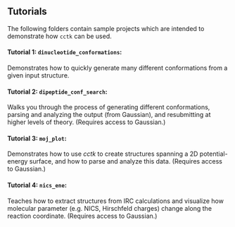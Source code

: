 ## Tutorials

The following folders contain sample projects which are intended to demonstrate how `cctk` can be used. 

#### Tutorial 1: `dinucleotide_conformations`:

Demonstrates how to quickly generate many different conformations from a given input structure. 

#### Tutorial 2: `dipeptide_conf_search`:

Walks you through the process of generating different conformations, parsing and analyzing the output (from Gaussian), and resubmitting at higher levels of theory. 
(Requires access to Gaussian.)

#### Tutorial 3: `moj_plot`:

Demonstrates how to use *cctk* to create structures spanning a 2D potential-energy surface, and how to parse and analyze this data. 
(Requires access to Gaussian.)

#### Tutorial 4: `nics_ene`:

Teaches how to extract structures from IRC calculations and visualize how molecular parameter (e.g. NICS, Hirschfeld charges) change along the reaction coordinate. 
(Requires access to Gaussian.)
